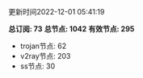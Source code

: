 更新时间2022-12-01 05:41:19

**总订阅: 73**
**总节点: 1042**
**有效节点: 295**
- trojan节点: 62
- v2ray节点: 203
- ss节点: 30
